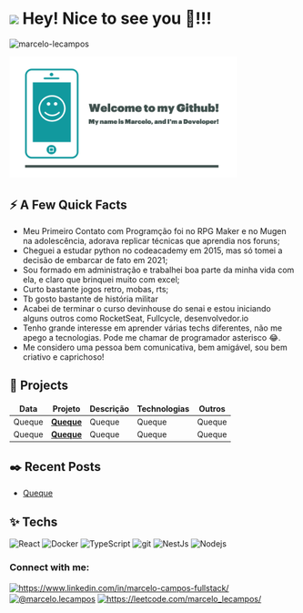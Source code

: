 <h1><img src="https://emojis.slackmojis.com/emojis/images/1531849430/4246/blob-sunglasses.gif?1531849430" width="30"/> Hey! Nice to see you 👋!!!</h1>
<p align="left"> <img src="https://komarev.com/ghpvc/?username=marcelo-lecampos&label=Profile%20views&color=0e75b6&style=flat" alt="marcelo-lecampos" /> </p>

<div >
  <img src=".github/workflows/marcelo-logo-two.png" width="400" alt="card-marcelo"/>
</div>

<h2>⚡️ A Few Quick Facts</h2>
<ul>
<li>Meu Primeiro Contato com Programção foi no RPG Maker e no Mugen na adolescência, adorava replicar técnicas que aprendia nos foruns;</li>
<li>Cheguei a estudar python no codeacademy em 2015, mas só tomei a decisão de embarcar de fato em 2021;</li>
<li>Sou formado em administração e trabalhei boa parte da minha vida com ela, e claro que brinquei muito com excel;</li>
<li>Curto bastante jogos retro, mobas, rts;</li>
<li>Tb gosto bastante de história militar</li>
<li> Acabei de terminar o curso devinhouse do senai e estou iniciando alguns outros como RocketSeat, Fullcycle, desenvolvedor.io </li>
<li> Tenho grande interesse em aprender várias techs diferentes, não me apego a tecnologias. Pode me chamar de programador asterisco 😂.</li>
<li>Me considero uma pessoa bem comunicativa, bem amigável, sou bem criativo e caprichoso!</li> 
</ul>

<h2>📌 Projects</h2>

<table>
  <thead align="center">
    <tr border: none;>
      <td><b> Data</b></td>
      <td><b> Projeto</b></td>
      <td><b> Descrição</b></td>
      <td><b> Technologias</b></td>
       <td><b> Outros</b></td>
    </tr>
  </thead>
  <tbody>
    <tr>
      <td> Queque</td>
      <td><a href="https://github.com/thmsgbrt/react-simple-pull-to-refresh"><b>Queque</b></a></td>
      <td>Queque</td>
      <td>Queque</td>
      <td>Queque</td>
  </td>
    </tr>
       <tr>
     <td> Queque</td>
      <td><a href="https://github.com/thmsgbrt/react-simple-pull-to-refresh"><b>Queque</b></a></td>
      <td>Queque</td>
      <td>Queque</td>
      <td>Queque</td>
  </td>
    </tr>
    
   </table>

<h2>✒️ Recent Posts</h2>
<ul>
<li><a target="_blank" href="https://www.google.com/">Queque</a></li>
</ul>

<h2>✨ Techs</h2>
<p>
  <img alt="React" src="https://img.shields.io/badge/-React-45b8d8?style=flat-square&logo=react&logoColor=white" />
  <img alt="Docker" src="https://img.shields.io/badge/-Docker-46a2f1?style=flat-square&logo=docker&logoColor=white" />
  <img alt="TypeScript" src="https://img.shields.io/badge/-TypeScript-007ACC?style=flat-square&logo=typescript&logoColor=white" />
  <img alt="git" src="https://img.shields.io/badge/-Git-F05032?style=flat-square&logo=git&logoColor=white" />
  <img alt="NestJs" src="https://img.shields.io/badge/-NestJs-ea2845?style=flat-square&logo=nestjs&logoColor=white" />
  <img alt="Nodejs" src="https://img.shields.io/badge/-Nodejs-43853d?style=flat-square&logo=Node.js&logoColor=white" />
</p>


<h3 align="left">Connect with me:</h3>
<p align="left">
<a href="https://linkedin.com/in/https://www.linkedin.com/in/marcelo-campos-fullstack/" target="blank"><img align="center" src="https://raw.githubusercontent.com/rahuldkjain/github-profile-readme-generator/master/src/images/icons/Social/linked-in-alt.svg" alt="https://www.linkedin.com/in/marcelo-campos-fullstack/" height="30" width="40" /></a>
  <a href="https://medium.com/@marcelo.lecampos" target="blank"><img align="center" src="https://raw.githubusercontent.com/rahuldkjain/github-profile-readme-generator/master/src/images/icons/Social/medium.svg" alt="@marcelo.lecampos" height="30" width="40" /></a>
<a href="https://leetcode.com/marcelo_lecampos/" target="blank"><img align="center" src="https://raw.githubusercontent.com/rahuldkjain/github-profile-readme-generator/master/src/images/icons/Social/leet-code.svg" alt="https://leetcode.com/marcelo_lecampos/" height="30" width="40" /></a>
</p>


